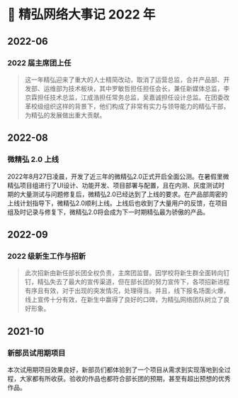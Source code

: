 # :pushpin: 精弘网络大事记 2022 年

## 2022-06

### 2022 届主席团上任

> 这一年精弘迎来了重大的人士精简改动，取消了运营总监，合并产品部、开发部、运维部为技术板块，其中罗敏哲担任担任会长，兼任新媒体总监，李京霖担任技术总监，江成浩担任常务总监，吴嘉诚担任设计总监。在团委改革校级组织这样的背景下，他们构成了非常有实力与领导能力的精弘干部，为精弘的发展做出重大贡献。

## 2022-08

### 微精弘 2.0 上线

2022年8月27日凌晨，开发了近三年的微精弘2.0正式开启全面公测。在暑假里微精弘项目组进行了UI设计、功能开发、项目部署与配置，且在内测、灰度测试时期的大量测试与问题修复后，微精弘2.0已经达到了上线的要求。在产品部周密的上线计划指导下，微精弘2.0顺利上线。上线后也收到了大量用户的反馈，在项目组及时记录与修复下，微精弘2.0将会成为下一时期精弘最为骄傲的产品。

## 2022-09

### 2022 级新生工作与招新

> 此次招新由新任部长团全权负责，主席团监督。因学校将新生群全面转向钉钉，精弘失去了最大的宣传渠道，但在部长团的努力宣传下，各项招新进程有序且有效，对于出现的突发情况，处理得当。并且，线下报名场面火爆，线上宣传十分有效，在新生中赢得了良好的口碑，为精弘网络团队树立了良好形象。

## 2021-10

### 新部员试用期项目

本次试用期项目效果良好，新部员们都体验到了一个项目从需求到实现落地到全过程，大家都有所收获。验收的作品也都符合部长团的预期，甚至有超出预想的优秀作品。
